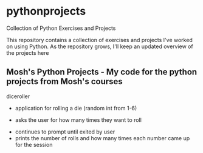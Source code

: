 # pythonprojects
Collection of Python Exercises and Projects

This repository contains a collection of exercises and projects I've worked on using Python. 
As the repository grows, I'll keep an updated overview of the projects here

## Mosh's Python Projects - My code for the python projects from Mosh's courses

diceroller 
- application for rolling a die (random int from 1-6) 
* asks the user for how many times they want to roll
+ continues to prompt until exited by user
+ prints the number of rolls and how many times each number  came up for the session
